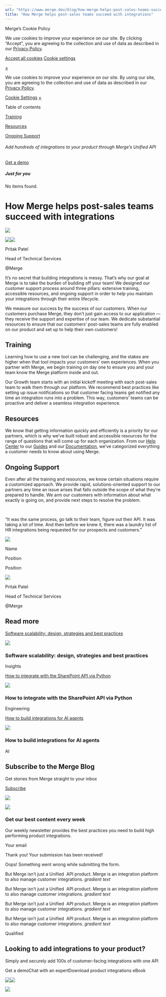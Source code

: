 ```yaml
---
url: "https://www.merge.dev/blog/how-merge-helps-post-sales-teams-succeed-with-integrations"
title: "How Merge helps post-sales teams succeed with integrations"
---
```


Merge’s Cookie Policy

We use cookies to improve your experience on our site. By clicking “Accept”, you are agreeing to the collection and use of data as described in our [Privacy Policy](https://www.merge.dev/legal/privacy-policy).

[Accept all cookies](https://www.merge.dev/blog/how-merge-helps-post-sales-teams-succeed-with-integrations#) [Cookie settings](https://www.merge.dev/cookie-settings)

[×](https://www.merge.dev/blog/how-merge-helps-post-sales-teams-succeed-with-integrations#)

We use cookies to improve your experience on our site. By using our site, you are agreeing to the collection and use of data as described in our [Privacy Policy](https://www.merge.dev/legal/privacy-policy).

[Cookie Settings](https://www.merge.dev/archive/cookie-settings) [×](https://www.merge.dev/blog/how-merge-helps-post-sales-teams-succeed-with-integrations#)

Table of contents

[Training](https://www.merge.dev/blog/how-merge-helps-post-sales-teams-succeed-with-integrations#training)

[Resources](https://www.merge.dev/blog/how-merge-helps-post-sales-teams-succeed-with-integrations#resources)

[Ongoing Support](https://www.merge.dev/blog/how-merge-helps-post-sales-teams-succeed-with-integrations#ongoing-support)

###### Add hundreds of integrations to your product through Merge’s Unified API

[Get a demo](https://www.merge.dev/get-in-touch?utm_btn=dr-page-blog%2Fhow-merge-helps-post-sales-teams-succeed-with-integrations)

##### Just for you

No items found.

# How Merge helps post-sales teams succeed with integrations

![](https://cdn.prod.website-files.com/62796ab9647626cbab663f42/67856cec748c10442b0f0a55_12.webp)

![](https://cdn.prod.website-files.com/624b192df0b0151225c10026/67bb20bbddb103e7c31a2af4_author-1.jpeg)![](https://cdn.prod.website-files.com/62796ab9647626cbab663f42/64dd5384ca3e2516664e343b_62eff97f1cef2853122da72f_pritak.webp)

Pritak Patel

Head of Technical Services

@Merge

It’s no secret that building integrations is messy. That’s why our goal at Merge is to take the burden of building off your team! We designed our customer support process around three pillars: extensive training, accessible resources, and ongoing support in order to help you maintain your integrations through their entire lifecycle.

We measure our success by the success of our customers. When our customers purchase Merge, they don’t just gain access to our application — they receive the support and expertise of our team. We dedicate substantial resources to ensure that our customers’ post-sales teams are fully enabled on our product and set up to help their own customers!

## Training

Learning how to use a new tool can be challenging, and the stakes are higher when that tool impacts your customers’ own experiences. When you partner with Merge, we begin training on day one to ensure you and your team know the Merge platform inside and out.

Our Growth team starts with an initial kickoff meeting with each post-sales team to walk them through our platform. We recommend best practices like setting up issue notifications so that customer facing teams get notified any time an integration runs into a problem. This way, customers’ teams can be proactive and deliver a seamless integration experience.

## Resources

We know that getting information quickly and efficiently is a priority for our partners, which is why we’ve built robust and accessible resources for the range of questions that will come up for each organization. From our [Help Center](https://help.merge.dev/en/) to our [Guides](https://www.merge.dev/docs/guides/) and our [Documentation](https://www.merge.dev/docs), we’ve categorized everything a customer needs to know about using Merge.

## Ongoing Support

Even after all the training and resources, we know certain situations require a customized approach. We provide rapid, solutions-oriented support to our partners any time an issue arises that falls outside the scope of what they’re prepared to handle. We arm our customers with information about what exactly is going on, and provide next steps to resolve the problem.

‍

“It was the same process, go talk to their team, figure out their API. It was taking a lot of time. And then before we knew it, there was a laundry list of HR integrations being requested for our prospects and customers.”

![](https://cdn.prod.website-files.com/plugins/Basic/assets/placeholder.60f9b1840c.svg)

Name

Position

Position

![](https://cdn.prod.website-files.com/plugins/Basic/assets/placeholder.60f9b1840c.svg)

Pritak Patel

Head of Technical Services

@Merge

## Read more

[Software scalability: design, strategies and best practices](https://www.merge.dev/blog/software-scalability)

![](https://cdn.prod.website-files.com/62796ab9647626cbab663f42/67d8578f0b3a81cb7b7c635a_Blog%20Header%20Brand%20Refresh%20(2).png)

### Software scalability: design, strategies and best practices

Insights

[How to integrate with the SharePoint API via Python](https://www.merge.dev/blog/sharepoint-api-python)

![](https://cdn.prod.website-files.com/62796ab9647626cbab663f42/67f5b2d1e5322f98bcf08952_Blog%20Header%20Brand%20Refresh%20(1).jpg)

### How to integrate with the SharePoint API via Python

Engineering

[How to build integrations for AI agents](https://www.merge.dev/blog/ai-agent-integrations)

![](https://cdn.prod.website-files.com/62796ab9647626cbab663f42/67d9ca5e423a87d4859f5726_AI%20product%20strategy.png)

### How to build integrations for AI agents

AI

## Subscribe to the Merge Blog

Get stories from Merge straight to your inbox

[Subscribe](https://www.merge.dev/get-in-touch?utm_btn=dr-page-root)

![](https://cdn.prod.website-files.com/624b192df0b0151225c10026/67a0696c88fcb6b1a1d8ad6f_CTA%20Background%20Logo.svg)

![](https://cdn.prod.website-files.com/624b192df0b0151225c10026/67b45ba027fc65a2262dc95d_cta-bg.svg)

### Get our best content every week

Our weekly newsletter provides the best practices you need to build high performing product integrations.

Your email

Thank you! Your submission has been received!

Oops! Something went wrong while submitting the form.

But Merge isn’t just a Unified  API product. Merge is an integration platform to also manage customer integrations. _gradient text_

But Merge isn’t just a Unified  API product. Merge is an integration platform to also manage customer integrations. _gradient text_

But Merge isn’t just a Unified  API product. Merge is an integration platform to also manage customer integrations. _gradient text_

But Merge isn’t just a Unified  API product. Merge is an integration platform to also manage customer integrations. _gradient text_

Qualified

## Looking to add integrations to your product?

Simply and securely add 100s of customer-facing integrations with one API

Get a demoChat with an expertDownload product integrations eBook

![](https://t.co/1/i/adsct?bci=4&dv=America%2FAdak%26en-US%2Cen%26Google%20Inc.%26Linux%20x86_64%26255%261280%261024%264%2624%261280%261024%260%26na&eci=3&event=%7B%7D&event_id=bb299de0-3983-45d1-a903-a75b66cba733&integration=gtm&p_id=Twitter&p_user_id=0&pl_id=091490c2-cff4-4f9a-85b2-d91ba3660c8f&tw_document_href=https%3A%2F%2Fwww.merge.dev%2Fblog%2Fhow-merge-helps-post-sales-teams-succeed-with-integrations&tw_iframe_status=0&txn_id=o7z1d&type=javascript&version=2.3.33)![](https://analytics.twitter.com/1/i/adsct?bci=4&dv=America%2FAdak%26en-US%2Cen%26Google%20Inc.%26Linux%20x86_64%26255%261280%261024%264%2624%261280%261024%260%26na&eci=3&event=%7B%7D&event_id=bb299de0-3983-45d1-a903-a75b66cba733&integration=gtm&p_id=Twitter&p_user_id=0&pl_id=091490c2-cff4-4f9a-85b2-d91ba3660c8f&tw_document_href=https%3A%2F%2Fwww.merge.dev%2Fblog%2Fhow-merge-helps-post-sales-teams-succeed-with-integrations&tw_iframe_status=0&txn_id=o7z1d&type=javascript&version=2.3.33)

![](https://bat.bing.com/action/0?ti=343102454&tm=gtm002&Ver=2&mid=ce06fee3-30b0-44b1-b0cf-218ecef048a0&bo=2&sid=dd4ad8f03e8c11f0ab6381689350b1e1&vid=dd4c67703e8c11f0b163b948141c776c&vids=1&msclkid=N&pi=918639831&lg=en-US&sw=1280&sh=1024&sc=24&tl=How%20Merge%20helps%20post-sales%20teams%20succeed%20with%20integrations&p=https%3A%2F%2Fwww.merge.dev%2Fblog%2Fhow-merge-helps-post-sales-teams-succeed-with-integrations&r=&lt=878&evt=pageLoad&sv=1&asc=G&cdb=AQAQ&rn=346318)